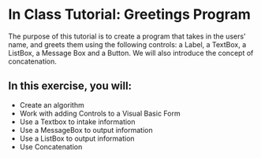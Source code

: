 <h1>In Class Tutorial:  Greetings Program</h1>
<p>The purpose of this tutorial is to create a program that takes in the users' name, and greets them using the following controls:  a Label, a TextBox, a ListBox, a Message Box and a Button.  We will also introduce the concept of concatenation.</p>


<h2>In this exercise, you will:</h2>
<ul>
    <li>Create an algorithm</li>
    <li>Work with adding Controls to a Visual Basic Form</li>
    <li>Use a Textbox to intake information</li>
    <li>Use a MessageBox to output information</li>
    <li>Use a ListBox to output information</li>
    <li>Use Concatenation</li>
</ul>

